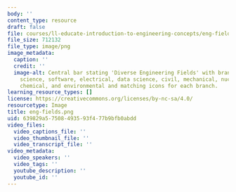 ```yaml
---
body: ''
content_type: resource
draft: false
file: courses/ll-educate-introduction-to-engineering-concepts/eng-fields.png
file_size: 712132
file_type: image/png
image_metadata:
  caption: ''
  credit: ''
  image-alt: Central bar stating 'Diverse Engineering Fields' with branches of computer
    science, software, electrical, data science, civil, mechanical, nuclear, bioengineering,
    chemical, and environmental and matching icons for each branch.
learning_resource_types: []
license: https://creativecommons.org/licenses/by-nc-sa/4.0/
resourcetype: Image
title: eng-fields.png
uid: 639829a5-7508-4935-93f4-77b9bfb0abdd
video_files:
  video_captions_file: ''
  video_thumbnail_file: ''
  video_transcript_file: ''
video_metadata:
  video_speakers: ''
  video_tags: ''
  youtube_description: ''
  youtube_id: ''
---
```

